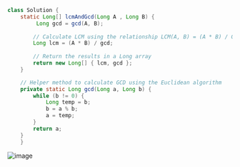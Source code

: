
```java
class Solution {
    static Long[] lcmAndGcd(Long A , Long B) {
         Long gcd = gcd(A, B);
        
        // Calculate LCM using the relationship LCM(A, B) = (A * B) / GCD(A, B)
        Long lcm = (A * B) / gcd;
        
        // Return the results in a Long array
        return new Long[] { lcm, gcd };
    }

    // Helper method to calculate GCD using the Euclidean algorithm
    private static Long gcd(Long a, Long b) {
        while (b != 0) {
            Long temp = b;
            b = a % b;
            a = temp;
        }
        return a;
    }
    }
```
![image](https://github.com/Mogana004/Leetcode_DSA/assets/92911280/f444b4fc-24df-4119-b4df-e46ea030707b)

